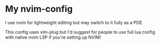 # My nvim-config
I use nvim for lightweight editing but may switch to it fully as a PDE

This config uses vim-plug but I'd suggest for people to use full lua config with native nvim LSP if you're setting up NVIM!
